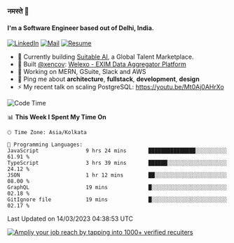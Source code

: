 ### नमस्ते 🙏

#### I'm a Software Engineer based out of Delhi, India.

[![LinkedIn](https://img.shields.io/badge/linkedin-%230077B5.svg)](https://linkedin.com/in/sambhav2612)
[![Mail](https://img.shields.io/badge/gmail-D14836)](mailto:sambhavjain2612@gmail.com)
[![Resume](https://img.shields.io/badge/resume-%23#FFFF00.svg)](https://mega.nz/file/IjA3yaoB#BFfQg1-aKva0piAd_wWs8Hf5dlnYRQ2ZkwtYwNMzBhA)

- 🏢 Currently building [Suitable AI](https://suitable.ai), a Global Talent Marketplace.
- 💅 Built [@xencov](https://github.com/xencov): [Welexo - EXIM Data Aggregator Platform](https://welexo.com)
- 🌱 Working on MERN, GSuite, Slack and AWS
- 💬 Ping me about **architecture**, **fullstack**, **development**, **design**
- ⚡️ My recent talk on scaling PostgreSQL: https://youtu.be/Mt0Aj0AHrXo

<!--START_SECTION:waka-->
![Code Time](http://img.shields.io/badge/Code%20Time-3%2C244%20hrs%207%20mins-blue)

📊 **This Week I Spent My Time On** 

```text
🕑︎ Time Zone: Asia/Kolkata

💬 Programming Languages: 
JavaScript               9 hrs 24 mins       ███████████████░░░░░░░░░░   61.91 % 
TypeScript               3 hrs 39 mins       ██████░░░░░░░░░░░░░░░░░░░   24.12 % 
JSON                     1 hr 12 mins        ██░░░░░░░░░░░░░░░░░░░░░░░   08.00 % 
GraphQL                  19 mins             █░░░░░░░░░░░░░░░░░░░░░░░░   02.18 % 
GitIgnore file           19 mins             █░░░░░░░░░░░░░░░░░░░░░░░░   02.17 % 
```


 Last Updated on 14/03/2023 04:38:53 UTC
<!--END_SECTION:waka-->

[![Ampliy your job reach by tapping into 1000+ verified recuiters](https://user-images.githubusercontent.com/19583619/212717528-45b497fd-e886-4452-90fe-93829667bd63.png)](https://app.suitable.ai/login)

